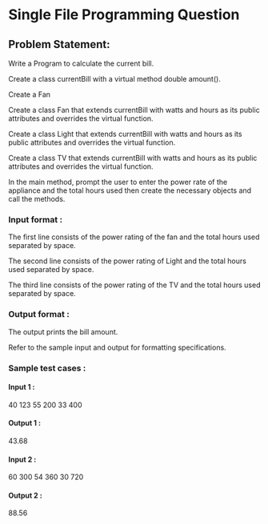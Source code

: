 # Single File Programming Question

## Problem Statement:

Write a Program to calculate the current bill.

Create a class currentBill with a virtual method double amount().

Create a Fan

Create a class Fan that extends currentBill with watts and hours as its public attributes and overrides the virtual function.

Create a class Light that extends currentBill with watts and hours as its public attributes and overrides the virtual function.

Create a class TV that extends currentBill with watts and hours as its public attributes and overrides the virtual function.

In the main method, prompt the user to enter the power rate of the appliance and the total hours used then create the necessary objects and call the methods.

### Input format :

The first line consists of the power rating of the fan and the total hours used separated by space.

The second line consists of the power rating of Light and the total hours used separated by space.

The third line consists of the power rating of the TV and the total hours used separated by space.

### Output format :

The output prints the bill amount.

Refer to the sample input and output for formatting specifications.

### Sample test cases :

#### Input 1 :

40 123
55 200
33 400

#### Output 1 :

43.68

#### Input 2 :

60 300
54 360
30 720

#### Output 2 :

88.56
